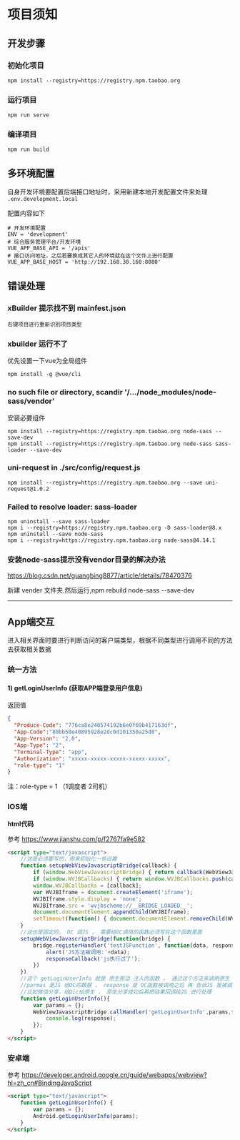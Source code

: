 # 项目须知

## 开发步骤



### 初始化项目

```
npm install --registry=https://registry.npm.taobao.org
```

### 运行项目

```
npm run serve
```

### 编译项目

```
npm run build
```

## 多环境配置

自身开发环境要配置后端接口地址时，采用新建本地开发配置文件来处理 `.env.development.local`

配置内容如下

```
# 开发环境配置
ENV = 'development'
# 综合服务管理平台/开发环境
VUE_APP_BASE_API = '/apis'
# 接口访问地址，之后若要换成其它人的环境就在这个文件上进行配置
VUE_APP_BASE_HOST = 'http://192.168.30.160:8080'
```

## 错误处理

### xBuilder 提示找不到 mainfest.json

```
右键项目进行重新识别项目类型
```

### xbuilder 运行不了

优先设置一下vue为全局组件
```
npm install -g @vue/cli
```

### no such file or directory, scandir '/.../node_modules/node-sass/vendor'

安装必要组件
```
npm install --registry=https://registry.npm.taobao.org node-sass --save-dev
npm install --registry=https://registry.npm.taobao.org node-sass sass-loader --save-dev
```


### uni-request in ./src/config/request.js

```
npm install --registry=https://registry.npm.taobao.org --save uni-request@1.0.2
```

### Failed to resolve loader: sass-loader

```
npm uninstall --save sass-loader
npm i --registry=https://registry.npm.taobao.org -D sass-loader@8.x
npm uninstall --save node-sass
npm i --registry=https://registry.npm.taobao.org node-sass@4.14.1
```

### 安装node-sass提示没有vendor目录的解决办法

https://blog.csdn.net/guangbing8877/article/details/78470376

新建 vender 文件夹.然后运行,npm rebuild node-sass --save-dev

----

## App端交互

进入相关界面时要进行判断访问的客户端类型，根据不同类型进行调用不同的方法去获取相关数据

### 统一方法

#### 1) getLoginUserInfo (获取APP端登录用户信息)

返回值

```json
{
  "Produce-Code": "776ca8e240574192b6e0f69b417163df",
  "App-Code":"80bb50e40895928e2dc0d101350a25d0",
  "App-Version": "2.0",
  "App-Type": "2",
  "Terminal-Type": "app",
  "Authorization": "xxxxx-xxxxx-xxxxx-xxxxx-xxxxx",
  "role-type": "1" 
}
```
注：role-type = 1 （1调度者 2司机）

### IOS端

**html代码**

参考 https://www.jianshu.com/p/f2767fa9e582

```html
<script type="text/javascript">
    //这是必须要写的，用来初始化一些设置
    function setupWebViewJavascriptBridge(callback) {
        if (window.WebViewJavascriptBridge) { return callback(WebViewJavascriptBridge); }
        if (window.WVJBCallbacks) { return window.WVJBCallbacks.push(callback); }
        window.WVJBCallbacks = [callback];
        var WVJBIframe = document.createElement('iframe');
        WVJBIframe.style.display = 'none';
        WVJBIframe.src = 'wvjbscheme://__BRIDGE_LOADED__';
        document.documentElement.appendChild(WVJBIframe);
        setTimeout(function() { document.documentElement.removeChild(WVJBIframe) }, 0)
    }
    //这也是固定的， OC 调JS ， 需要给OC调用的函数必须写在这个函数里面
    setupWebViewJavascriptBridge(function(bridge) {
        bridge.registerHandler('testJSFunction', function(data, responseCallback) {
            alert('JS方法被调用:'+data);
            responseCallback('js执行过了');
        })
    })
    //这个 getLoginUserInfo 就是 原生那边 注入的函数 ， 通过这个方法来调用原生 和传值
    //parmas 是JS 给OC的数据 ， response 是 OC函数被调用之后 再 告诉JS 我被调用了
    //比如微信分享，给Dic给原生 ， 原生分享成功后再把结果回调给JS 进行处理
    function getLoginUserInfo(){
        var params = {};
        WebViewJavascriptBridge.callHandler('getLoginUserInfo',params,function(response) {
            console.log(response);
        });
    }
</script>
```

### 安卓端

参考 https://developer.android.google.cn/guide/webapps/webview?hl=zh_cn#BindingJavaScript

```html
<script type="text/javascript">
    function getLoginUserInfo() {
        var params = {};
        Android.getLoginUserInfo(params);
    }
</script>
```
